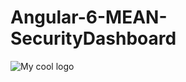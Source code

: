 # Angular-6-MEAN-SecurityDashboard
<img src="C:\Users\isa\Desktop\Angular-6-MEAN-Stack\mean-stack-angular-6-part-4\chart.png" alt="My cool logo"/>